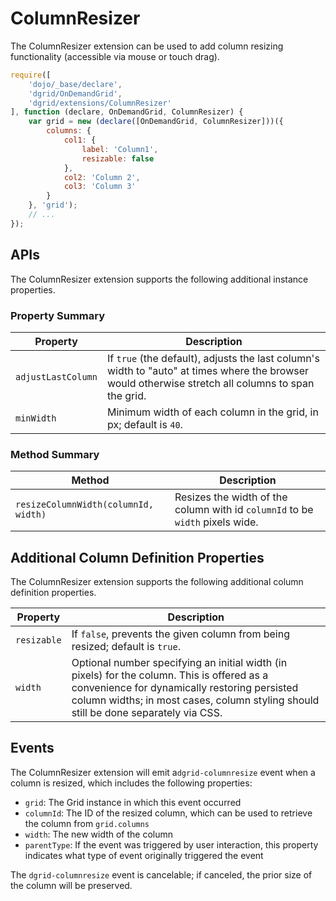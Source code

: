 # ColumnResizer

The ColumnResizer extension can be used to add column resizing functionality (accessible via mouse or touch drag).

```js
require([
    'dojo/_base/declare',
    'dgrid/OnDemandGrid',
    'dgrid/extensions/ColumnResizer'
], function (declare, OnDemandGrid, ColumnResizer) {
    var grid = new (declare([OnDemandGrid, ColumnResizer]))({
        columns: {
            col1: {
                label: 'Column1',
                resizable: false
            },
            col2: 'Column 2',
            col3: 'Column 3'
        }
    }, 'grid');
    // ...
});
```

## APIs

The ColumnResizer extension supports the following additional instance properties.

### Property Summary

Property | Description
-------- | -----------
`adjustLastColumn` | If `true` (the default), adjusts the last column's width to "auto" at times where the browser would otherwise stretch all columns to span the grid.
`minWidth` | Minimum width of each column in the grid, in px; default is `40`.

### Method Summary

Method | Description
------ | -----------
`resizeColumnWidth(columnId, width)` | Resizes the width of the column with id `columnId` to be `width` pixels wide.

## Additional Column Definition Properties

The ColumnResizer extension supports the following additional column definition properties.

Property | Description
-------- | -----------
`resizable` | If `false`, prevents the given column from being resized; default is `true`.
`width` | Optional number specifying an initial width (in pixels) for the column.  This is offered as a convenience for dynamically restoring persisted column widths; in most cases, column styling should still be done separately via CSS.

## Events

The ColumnResizer extension will emit a`dgrid-columnresize` event when a column
is resized, which includes the following properties:

* `grid`: The Grid instance in which this event occurred
* `columnId`: The ID of the resized column, which can be used to retrieve the
  column from `grid.columns`
* `width`: The new width of the column
* `parentType`: If the event was triggered by user interaction, this property
  indicates what type of event originally triggered the event

The `dgrid-columnresize` event is cancelable; if canceled, the prior size of
the column will be preserved.